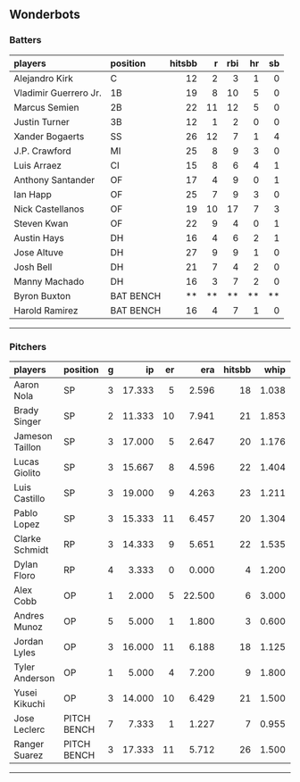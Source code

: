 ## Wonderbots

### Batters

 
|players               |position  | hitsbb|  r| rbi| hr| sb| 
|:---------------------|:---------|------:|--:|---:|--:|--:| 
|Alejandro Kirk        |C         |     12|  2|   3|  1|  0| 
|Vladimir Guerrero Jr. |1B        |     19|  8|  10|  5|  0| 
|Marcus Semien         |2B        |     22| 11|  12|  5|  0| 
|Justin Turner         |3B        |     12|  1|   2|  0|  0| 
|Xander Bogaerts       |SS        |     26| 12|   7|  1|  4| 
|J.P. Crawford         |MI        |     25|  8|   9|  3|  0| 
|Luis Arraez           |CI        |     15|  8|   6|  4|  1| 
|Anthony Santander     |OF        |     17|  4|   9|  0|  1| 
|Ian Happ              |OF        |     25|  7|   9|  3|  0| 
|Nick Castellanos      |OF        |     19| 10|  17|  7|  3| 
|Steven Kwan           |OF        |     22|  9|   4|  0|  1| 
|Austin Hays           |DH        |     16|  4|   6|  2|  1| 
|Jose Altuve           |DH        |     27|  9|   9|  1|  0| 
|Josh Bell             |DH        |     21|  7|   4|  2|  0| 
|Manny Machado         |DH        |     16|  3|   7|  2|  0| 
|Byron Buxton          |BAT BENCH |     **| **|  **| **| **| 
|Harold Ramirez        |BAT BENCH |     16|  4|   7|  1|  0| 


* * *

### Pitchers

 
|players         |position    |  g|     ip| er|    era| hitsbb|  whip| so|  w| sv| 
|:---------------|:-----------|--:|------:|--:|------:|------:|-----:|--:|--:|--:| 
|Aaron Nola      |SP          |  3| 17.333|  5|  2.596|     18| 1.038| 17|  0|  0| 
|Brady Singer    |SP          |  2| 11.333| 10|  7.941|     21| 1.853|  6|  0|  0| 
|Jameson Taillon |SP          |  3| 17.000|  5|  2.647|     20| 1.176| 15|  1|  0| 
|Lucas Giolito   |SP          |  3| 15.667|  8|  4.596|     22| 1.404| 23|  1|  0| 
|Luis Castillo   |SP          |  3| 19.000|  9|  4.263|     23| 1.211| 24|  2|  0| 
|Pablo Lopez     |SP          |  3| 15.333| 11|  6.457|     20| 1.304| 21|  1|  0| 
|Clarke Schmidt  |RP          |  3| 14.333|  9|  5.651|     22| 1.535|  7|  0|  0| 
|Dylan Floro     |RP          |  4|  3.333|  0|  0.000|      4| 1.200|  2|  0|  0| 
|Alex Cobb       |OP          |  1|  2.000|  5| 22.500|      6| 3.000|  1|  0|  0| 
|Andres Munoz    |OP          |  5|  5.000|  1|  1.800|      3| 0.600|  5|  0|  1| 
|Jordan Lyles    |OP          |  3| 16.000| 11|  6.188|     18| 1.125| 12|  1|  0| 
|Tyler Anderson  |OP          |  1|  5.000|  4|  7.200|      9| 1.800|  7|  0|  0| 
|Yusei Kikuchi   |OP          |  3| 14.000| 10|  6.429|     21| 1.500| 17|  1|  0| 
|Jose Leclerc    |PITCH BENCH |  7|  7.333|  1|  1.227|      7| 0.955| 11|  0|  2| 
|Ranger Suarez   |PITCH BENCH |  3| 17.333| 11|  5.712|     26| 1.500| 15|  2|  0| 


* * *


